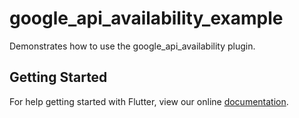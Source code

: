 # google_api_availability_example

Demonstrates how to use the google_api_availability plugin.

## Getting Started

For help getting started with Flutter, view our online
[documentation](https://flutter.io/).
